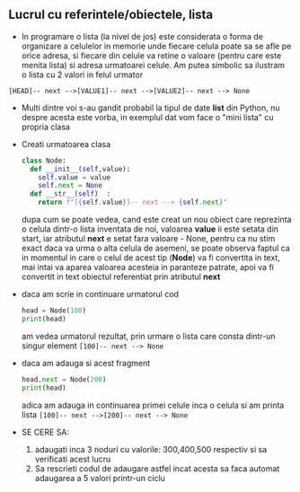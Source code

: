 ## Lucrul cu referintele/obiectele, lista

* In programare o lista (la nivel de jos) este considerata o forma de organizare a celulelor in memorie unde fiecare celula poate sa se afle pe orice adresa, si fiecare din celule va retine o valoare (pentru care este menita lista) si adresa urmatoarei celule. Am putea simbolic sa ilustram o lista cu 2 valori in felul urmator

```
[HEAD]-- next -->[VALUE1]-- next -->[VALUE2]-- next --> None

```

* Multi dintre voi s-au gandit probabil la tipul de date **list** din Python, nu despre acesta este vorba, in exemplul dat vom face o "mini lista" cu propria clasa
* Creati urmatoarea clasa
  
  ```py
  class Node:
    def __init__(self,value):
      self.value = value
      self.next = None
    def __str__(self)  :
      return f"[{self.value}]-- next --> {self.next}"
  ```
  dupa cum se poate vedea, cand este creat un nou obiect care reprezinta o celula dintr-o lista inventata de noi, valoarea **value** ii este setata din start, iar atributul **next** e setat fara valoare - None, pentru ca nu stim exact daca va urma o alta celula
  de asemeni, se poate observa faptul ca in momentul in care o celul de acest tip (**Node**) va fi convertita in text, mai intai va aparea valoarea acesteia in paranteze patrate, apoi va fi convertit in text obiectul referentiat prin atributul **next**
  

* daca am scrie in continuare urmatorul cod
  ```py
  head = Node(100)
  print(head)
  ```
  am vedea urmatorul rezultat, prin urmare o lista care consta dintr-un singur element
  ```[100]-- next --> None```

* daca am adauga si acest fragment
  ```py
  head.next = Node(200)
  print(head)
  ```
  adica am adauga in continuarea primei celule inca o celula si am printa lista
  ```[100]-- next -->[200]-- next --> None```
  
* SE CERE SA:
  1. adaugati inca 3 noduri cu valorile: 300,400,500 respectiv si sa verificati acest lucru
  2. Sa rescrieti codul de adaugare astfel incat acesta sa faca automat adaugarea a 5 valori printr-un ciclu  
  
